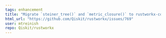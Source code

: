 ```yaml
---
tags: enhancement
title: "Migrate `steiner_tree()` and `metric_closure()` to rustworkx-core"
html_url: "https://github.com/Qiskit/rustworkx/issues/769"
user: mtreinish
repo: Qiskit/rustworkx
---
```


